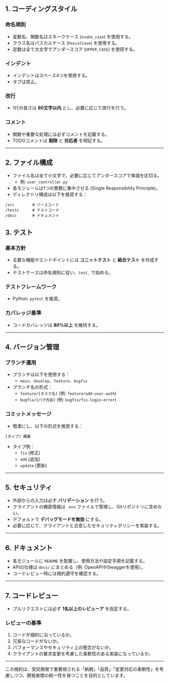 

## **1. コーディングスタイル**
### **命名規則**
- 変数名、関数名はスネークケース (`snake_case`) を使用する。
- クラス名はパスカルケース (`PascalCase`) を使用する。
- 定数は全て大文字でアンダースコア (`UPPER_CASE`) を使用する。

### **インデント**
- インデントはスペース4つを使用する。
- タブは禁止。

### **改行**
- 1行の長さは **80文字以内** とし、必要に応じて改行を行う。

### **コメント**
- 関数や重要な処理には必ずコメントを記載する。
- TODOコメントは **期限** と **対応者** を明記する。

---

## **2. ファイル構成**
- ファイル名は全て小文字で、必要に応じてアンダースコアで単語を区切る。
  - 例: `user_controller.py`
- 各モジュールは1つの責務に集中させる (Single Responsibility Principle)。
- ディレクトリ構成は以下を推奨する：

```
/src        # ソースコード
/tests      # テストコード
/docs       # ドキュメント
```

## **3. テスト**
### **基本方針**
- 主要な機能やエンドポイントには **ユニットテスト** と **結合テスト** を作成する。
- テストケースは命名規則に従い、`test_` で始める。

### **テストフレームワーク**
- Python: `pytest` を推奨。

### **カバレッジ基準**
- コードカバレッジは **80%以上** を維持する。

---

## **4. バージョン管理**
### **ブランチ運用**
- ブランチは以下を使用する：
  - `main`、`develop`、`feature`、`bugfix`
- ブランチ名の形式：
  - `feature/{タスク名}` (例: `feature/add-user-auth`)
  - `bugfix/{バグ内容}` (例: `bugfix/fix-login-error`)

### **コミットメッセージ**
- 簡潔にし、以下の形式を推奨する：

```
[タイプ] 概要
```

- タイプ例：
  - `fix` (修正)
  - `add` (追加)
  - `update` (更新)

---

## **5. セキュリティ**
- 外部からの入力は必ず **バリデーション** を行う。
- クライアントの機密情報は `.env` ファイルで管理し、Gitリポジトリに含めない。
- デフォルトで **デバッグモードを無効** にする。
- 必要に応じて、クライアントと合意したセキュリティポリシーを実装する。

---

## **6. ドキュメント**
- 各モジュールに `README` を配置し、使用方法や設定手順を記載する。
- APIの仕様は `docs/` にまとめる（例: OpenAPIやSwaggerを使用）。
- コードレビュー時には規約遵守を確認する。

---

## **7. コードレビュー**
- プルリクエストには必ず **1名以上のレビューア** を指定する。

### **レビューの基準**
1. コードが規約に沿っているか。
2. 冗長なコードがないか。
3. パフォーマンスやセキュリティ上の懸念がないか。
4. クライアントの要求変更を考慮した柔軟性のある実装になっているか。

---

この規約は、受託開発で重要視される「納期」「品質」「変更対応の柔軟性」を考慮しつつ、開発者間の統一性を保つことを目的としています。
